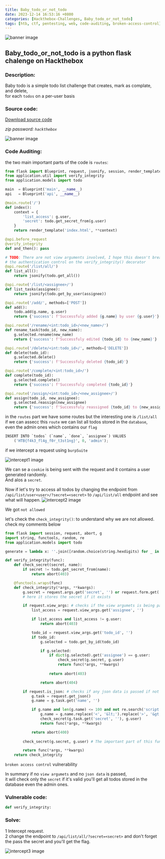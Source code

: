 ```yaml
---
title: Baby_todo_or_not_todo
date: 2023-12-14 16:53:16 +0800
categories: [Hackthebox-Challenges, Baby_todo_or_not_todo]
tags: [htb, ctf, pentesting, web, code-auditing, broken-access-control]
---
```



<img src="../../assets/global/banner.png" alt="banner image">

## Baby_todo_or_not_todo is a python flask chalenge on Hackthebox

### Description:

Baby todo is a simple todo list challenge that creates, mark as complate, and delete,\
for each `todos` on a per-user basis

### Source code:
<a href='https://mega.nz/file/2K4jwKIY#hLsUIytvvD642Fb1zbApRxcSpLC7w9sR9SV7mfULxYU'>Download source code</a>

*zip password: `hackthebox`*

<img src="../../assets/baby-todo/home.png" alt="banner image">

### Code Auditing:


the two main important parts of the code is `routes`: 

```python
from flask import Blueprint, request, jsonify, session, render_template, g
from application.util import verify_integrity
from application.models import todo

main  = Blueprint('main', __name__)
api   = Blueprint('api', __name__)

@main.route('/')
def index():
	context = {
		'list_access': g.user,
		'secret': todo.get_secret_from(g.user)
	}
	return render_template('index.html', **context)

@api.before_request
@verify_integrity
def and_then(): pass

# TODO: There are not view arguments involved, I hope this doesn't break
# the authentication control on the verify_integrity() decorator
@api.route('/list/all/')
def list_all():
	return jsonify(todo.get_all())

@api.route('/list/<assignee>/')
def list_tasks(assignee):
	return jsonify(todo.get_by_user(assignee))

@api.route('/add/', methods=['POST'])
def add():
	todo.add(g.name, g.user)
	return {'success': f'Successfuly added {g.name} by user {g.user}'}

@api.route('/rename/<int:todo_id>/<new_name>/')
def rename_task(todo_id, new_name):
	g.selected.rename(new_name)
	return {'success': f'Successfuly edited {todo_id} to {new_name}'}

@api.route('/delete/<int:todo_id>/', methods=['DELETE'])
def delete(todo_id):
	g.selected.delete()
	return {'success': f'Successfuly deleted {todo_id}'}

@api.route('/complete/<int:todo_id>/')
def complete(todo_id):
	g.selected.complete()
	return {'success': f'Successfuly completed {todo_id}'}

@api.route('/assign/<int:todo_id>/<new_assignee>/')
def assign(todo_id, new_assignee):
	g.selected.reassign(new_assignee)
	return {'success': f'Successfuly reassigned {todo_id} to {new_assignee}'}
```
in the `routes` part we have some routes but the interesting one is `/list/all`\
if we can assecc this `route` we can list all todos stored in the `database`,\
even the admin ones which contains our `flag`

```python
INSERT INTO `todos` (`name`, `done`, `assignee`) VALUES
	('HTB{f4k3_fl4g_f0r_t3st1ng}', 0, 'admin');
```

if we intercept a request using `burpSuite`

<img src="../../assets/baby-todo/intercept1.png" alt="intercept1 image">

We can se a `cookie` is being sent with the request and it contains a user generated randomly.\
And alos a `secret`.

Now if let's try to access all todos by changing the endpoint from `/api/list/user<user>/?secret=<secret>` to `/api/list/all` endpoint and see what will happen.
<img src="../../assets/baby-todo/intercept2.png" alt="intercept2 image">

We got `not allowed`

let's check the `check_integrity()`:
to understand why we are not allowed.
check my comments below

```python
from flask import session, request, abort, g
import string, functools, random, re 
from application.models import todo

generate = lambda x: ''.join([random.choice(string.hexdigits) for _ in range(x)])

def verify_integrity(func):
	def check_secret(secret, name):
		if secret != todo.get_secret_from(name):
			return abort(403)

	@functools.wraps(func)
	def check_integrity(*args, **kwargs):
		g.secret = request.args.get('secret', '') or request.form.get('secret', '')
        # here it stores the secret if it exists

		if request.view_args: # checks if the view argumets is being passed if not it does nothing, vew argumets in flask is for example `/list/<this ones>/`
			list_access = request.view_args.get('assignee', '')

			if list_access and list_access != g.user:
				return abort(403)

			todo_id = request.view_args.get('todo_id', '')
			if todo_id:
				g.selected = todo.get_by_id(todo_id)

				if g.selected: 
					if dict(g.selected).get('assignee') == g.user:
						check_secret(g.secret, g.user)
						return func(*args, **kwargs)
					
					return abort(403)

				return abort(404)

		if request.is_json: # checks if any json data is passed if not it does nothing
			g.task = request.get_json()
			g.name = g.task.get('name', '')

			if g.name and len(g.name) <= 100 and not re.search('script|meta|link|src|on[a-z]', g.name, re.IGNORECASE):
				g.name = g.name.replace('<', '&lt;').replace('>', '&gt;')
				check_secret(g.task.get('secret', ''), g.user)
				return func(*args, **kwargs)

			return abort(400)
		
		check_secret(g.secret, g.user) # The important part of this function it checks the secret so if the secret is valid it will pass this is a `broken access control` vulnerability

		return func(*args, **kwargs)
	return check_integrity
```
`broken access control` vulnerability

In summary if no `view argumets` and no `json data` is passed,\
it will check only the `secret` if it's valid you'll get all todos stored in the database even the admin ones.





### Vulnerable code:
```python
def verify_integrity:
```

### Solve:

1 Intercept request.\
2 change the endpoint to `/api/list/all/?secret=<secret>` and don't forget the pass the secret and you'll get the flag.

<img src="../../assets/baby-todo/intercept3.png" alt="intercept3 image">






